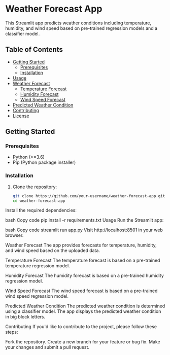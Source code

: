 # Weather Forecast App

This Streamlit app predicts weather conditions including temperature, humidity, and wind speed based on pre-trained regression models and a classifier model.

## Table of Contents

- [Getting Started](#getting-started)
  - [Prerequisites](#prerequisites)
  - [Installation](#installation)
- [Usage](#usage)
- [Weather Forecast](#weather-forecast)
  - [Temperature Forecast](#temperature-forecast)
  - [Humidity Forecast](#humidity-forecast)
  - [Wind Speed Forecast](#wind-speed-forecast)
- [Predicted Weather Condition](#predicted-weather-condition)
- [Contributing](#contributing)
- [License](#license)

## Getting Started

### Prerequisites

- Python (>=3.6)
- Pip (Python package installer)

### Installation

1. Clone the repository:

   ```bash
   git clone https://github.com/your-username/weather-forecast-app.git
   cd weather-forecast-app
Install the required dependencies:

bash
Copy code
pip install -r requirements.txt
Usage
Run the Streamlit app:

bash
Copy code
streamlit run app.py
Visit http://localhost:8501 in your web browser.

Weather Forecast
The app provides forecasts for temperature, humidity, and wind speed based on the uploaded data.

Temperature Forecast
The temperature forecast is based on a pre-trained temperature regression model.

Humidity Forecast
The humidity forecast is based on a pre-trained humidity regression model.

Wind Speed Forecast
The wind speed forecast is based on a pre-trained wind speed regression model.

Predicted Weather Condition
The predicted weather condition is determined using a classifier model. The app displays the predicted weather condition in big block letters.

Contributing
If you'd like to contribute to the project, please follow these steps:

Fork the repository.
Create a new branch for your feature or bug fix.
Make your changes and submit a pull request.
